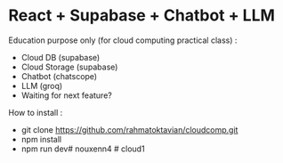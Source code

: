 # React + Supabase + Chatbot + LLM

Education purpose only (for cloud computing practical class) :
- Cloud DB (supabase)
- Cloud Storage (supabase)
- Chatbot (chatscope)
- LLM (groq)
- Waiting for next feature?

How to install :
- git clone https://github.com/rahmatoktavian/cloudcomp.git
- npm install
- npm run dev#   n o u x e n n 4  
 #   c l o u d 1  
 